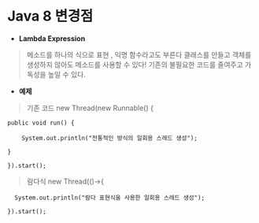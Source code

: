 Java 8 변경점
============================
+ **Lambda Expression**
> 메소드를 하나의 식으로 표현 , 익명 함수라고도 부른다
> 클래스를 만들고 객체를 생성하지 않아도 메소드를 사용할 수 있다!
> 기존의 불필요한 코드를 줄여주고 가독성을 높일 수 있다.

+ **예제**
> 기존 코드
    new Thread(new Runnable() {

    public void run() {

        System.out.println("전통적인 방식의 일회용 스레드 생성");

    }

    }).start();
> 람다식
    new Thread(()->{

      System.out.println("람다 표현식을 사용한 일회용 스레드 생성");
  
    }).start();
